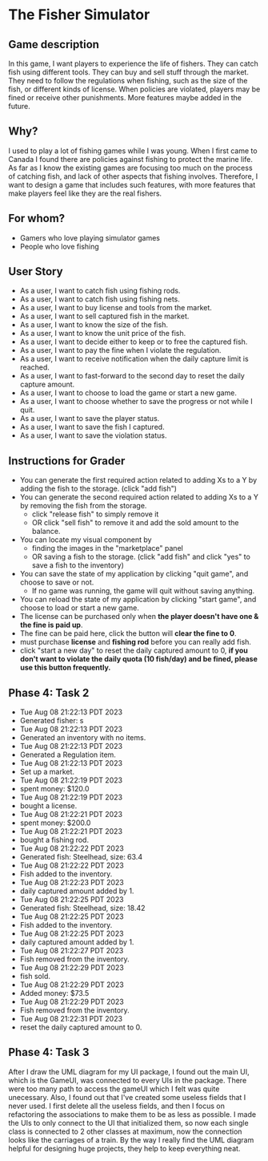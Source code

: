 # The Fisher Simulator

## Game description
In this game, I want players to experience the life of fishers. They can catch fish using different tools. They can buy
and sell stuff through the market. They need to follow the regulations when fishing, such as the size of the fish, or different kinds of license. When policies are violated, players may be fined or receive 
other punishments. More features maybe added in the future.
## Why?
I used to play a lot of fishing games while I was young. When I first came to Canada I found there are policies against 
fishing to protect the marine life. As far as I know the existing games are focusing too much on the process of catching
fish, and lack of other aspects that fishing involves. Therefore, I want to design a game that includes such features, with 
more features that make players feel like they are the real fishers.

## For whom?
- Gamers who love playing simulator games
- People who love fishing

## User Story
- As a user, I want to catch fish using fishing rods.
- As a user, I want to catch fish using fishing nets.
- As a user, I want to buy license and tools from the market.
- As a user, I want to sell captured fish in the market.
- As a user, I want to know the size of the fish.
- As a user, I want to know the unit price of the fish.
- As a user, I want to decide either to keep or to free the captured fish.
- As a user, I want to pay the fine when I violate the regulation.
- As a user, I want to receive notification when the daily capture limit is reached.
- As a user, I want to fast-forward to the second day to reset the daily capture amount.
- As a user, I want to choose to load the game or start a new game.
- As a user, I want to choose whether to save the progress or not while I quit.
- As a user, I want to save the player status.
- As a user, I want to save the fish I captured.
- As a user, I want to save the violation status.

## Instructions for Grader

- You can generate the first required action related to adding Xs to a Y by adding the fish to the storage. (click "add fish")
- You can generate the second required action related to adding Xs to a Y by removing the fish from the storage.
  - click "release fish" to simply remove it
  - OR click "sell fish" to remove it and add the sold amount to the balance.
- You can locate my visual component by
  - finding the images in the "marketplace" panel
  - OR saving a fish to the storage. (click "add fish" and click "yes" to save a fish to the inventory)
- You can save the state of my application by clicking "quit game", and choose to save or not.
  - If no game was running, the game will quit without saving anything.
- You can reload the state of my application by clicking "start game", and choose to load or start a new game.
- The license can be purchased only when **the player doesn't have one & the fine is paid up**.
- The fine can be paid here, click the button will **clear the fine to 0**. 
- must purchase  **license** and **fishing rod** before you can really add fish.
- click "start a new day" to reset the daily captured amount to 0, **if you don't want to violate the daily quota (10 fish/day) and be fined, please use this button frequently.**

## Phase 4: Task 2
- Tue Aug 08 21:22:13 PDT 2023
- Generated fisher: s
- Tue Aug 08 21:22:13 PDT 2023
- Generated an inventory with no items.
- Tue Aug 08 21:22:13 PDT 2023
- Generated a Regulation item.
- Tue Aug 08 21:22:13 PDT 2023
- Set up a market.
- Tue Aug 08 21:22:19 PDT 2023
- spent money: $120.0
- Tue Aug 08 21:22:19 PDT 2023
- bought a license.
- Tue Aug 08 21:22:21 PDT 2023
- spent money: $200.0
- Tue Aug 08 21:22:21 PDT 2023
- bought a fishing rod.
- Tue Aug 08 21:22:22 PDT 2023
- Generated fish: Steelhead, size: 63.4
- Tue Aug 08 21:22:22 PDT 2023
- Fish added to the inventory.
- Tue Aug 08 21:22:23 PDT 2023
- daily captured amount added by 1.
- Tue Aug 08 21:22:25 PDT 2023
- Generated fish: Steelhead, size: 18.42
- Tue Aug 08 21:22:25 PDT 2023
- Fish added to the inventory.
- Tue Aug 08 21:22:25 PDT 2023
- daily captured amount added by 1.
- Tue Aug 08 21:22:27 PDT 2023
- Fish removed from the inventory.
- Tue Aug 08 21:22:29 PDT 2023
- fish sold.
- Tue Aug 08 21:22:29 PDT 2023
- Added money: $73.5
- Tue Aug 08 21:22:29 PDT 2023
- Fish removed from the inventory.
- Tue Aug 08 21:22:31 PDT 2023
- reset the daily captured amount to 0.

## Phase 4: Task 3

After I draw the UML diagram for my UI package, I found out the main UI, which is the GameUI, was connected to every 
UIs in the package. There were too many path to access the gameUI which I felt was quite unecessary. Also, I found out 
that I've created some useless fields that I never used. 
I first delete all the useless fields, and then I focus on 
refactoring the associations to make them to be as less as possible. I made the UIs to only connect to the UI that 
initialized them, so now each single class is connected to 2 other classes at maximum, now the connection looks like 
the carriages of a train. By the way I really find the UML diagram helpful for designing huge
projects, they help to keep everything neat.
